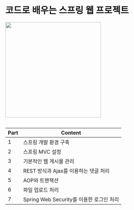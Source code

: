 # 코드로 배우는 스프링 웹 프로젝트

<img src="https://user-images.githubusercontent.com/71613548/208617152-2a42ca79-91b9-4888-ac94-45f973288f13.jpeg" height="300px">
<br />
<br />

| Part | Content                                  |
| ---- | ---------------------------------------- |
| 1    | 스프링 개발 환경 구축                    |
| 2    | 스프링 MVC 설정                          |
| 3    | 기본적인 웹 게시물 관리                  |
| 4    | REST 방식과 Ajax를 이용하는 댓글 처리    |
| 5    | AOP와 트랜잭션                           |
| 6    | 파일 업로드 처리                         |
| 7    | Spring Web Security를 이용한 로그인 처리 |
